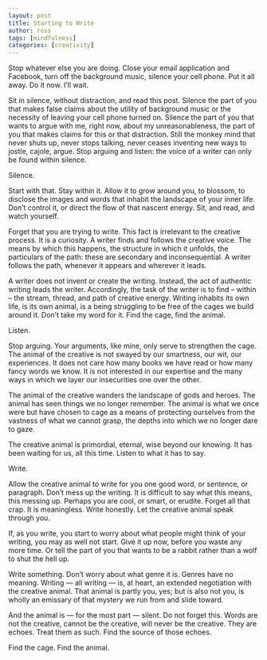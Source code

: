 ```yaml
---
layout: post
title: Starting to Write
author: ross
tags: [mindfulness]
categories: [creativity]
---
```


Stop whatever else you are doing. Close your email application and
Facebook, turn off the background music, silence your cell phone. Put
it all away. Do it now. I’ll wait.

Sit in silence, without distraction, and read this post. Silence the
part of you that makes false claims about the utility of background
music or the necessity of leaving your cell phone turned on. Silence
the part of you that wants to argue with me, right now, about my
unreasonableness, the part of you that makes claims for this or that
distraction. Still the monkey mind that never shuts up, never stops
talking, never ceases inventing new ways to jostle, cajole,
argue. Stop arguing and listen: the voice of a writer can only be
found within silence.

Silence.

Start with that. Stay within it. Allow it to grow around you, to
blossom, to disclose the images and words that inhabit the landscape
of your inner life. Don’t control it, or direct the flow of that
nascent energy. Sit, and read, and watch yourself.

Forget that you are trying to write. This fact is irrelevant to the
creative process. It is a curiosity. A writer finds and follows the
creative voice. The means by which this happens, the structure in
which it unfolds, the particulars of the path: these are secondary and
inconsequential. A writer follows the path, whenever it appears and
wherever it leads.

A writer does not invent or create the writing. Instead, the act of
authentic writing leads the writer. Accordingly, the task of the
writer is to find – within – the stream, thread, and path of creative
energy. Writing inhabits its own life, is its own animal, is a being
struggling to be free of the cages we build around it. Don’t take my
word for it. Find the cage, find the animal.

Listen.

Stop arguing. Your arguments, like mine, only serve to strengthen the
cage. The animal of the creative is not swayed by our smartness, our
wit, our experiences. It does not care how many books we have read or
how many fancy words we know. It is not interested in our expertise
and the many ways in which we layer our insecurities one over the
other.

The animal of the creative wanders the landscape of gods and
heroes. The animal has seen things we no longer remember. The animal
is what we once were but have chosen to cage as a means of protecting
ourselves from the vastness of what we cannot grasp, the depths into
which we no longer dare to gaze.

The creative animal is primordial, eternal, wise beyond our
knowing. It has been waiting for us, all this time. Listen to what it
has to say.

Write.

Allow the creative animal to write for you one good word, or sentence,
or paragraph. Don’t mess up the writing. It is difficult to say what
this means, this messing up. Perhaps you are cool, or smart, or
erudite. Forget all that crap. It is meaningless. Write honestly. Let
the creative animal speak through you.

If, as you write, you start to worry about what people might think of
your writing, you may as well not start. Give it up now, before you
waste any more time. Or tell the part of you that wants to be a rabbit
rather than a wolf to shut the hell up.

Write something. Don’t worry about what genre it is. Genres have no
meaning. Writing — all writing — is, at heart, an extended negotiation
with the creative animal. That animal is partly you, yes; but is also
not you, is wholly an emissary of that mystery we run from and slide
toward.

And the animal is — for the most part — silent. Do not forget
this. Words are not the creative, cannot be the creative, will never
be the creative. They are echoes. Treat them as such. Find the source
of those echoes.

Find the cage. Find the animal.
